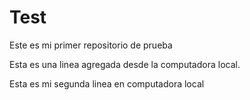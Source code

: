 # Test
Este es mi primer repositorio de prueba 

Esta es una linea agregada desde la computadora local.

Esta es mi segunda linea en computadora local 